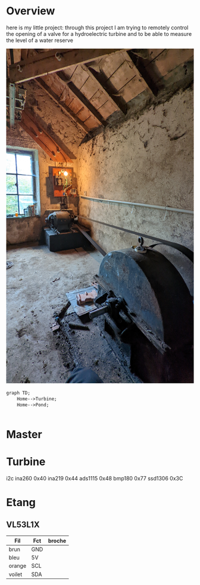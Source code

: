 # Overview
here is my little project:
through this project I am trying to remotely control the opening of a valve for a hydroelectric turbine and to be able to measure the level of a water reserve

![alt text](assets/PXL_20220916_162324473.jpg "Title")
```mermaid
graph TD;
    Home-->Turbine;
    Home-->Pond;
    
```

# Master
# Turbine
i2c 
ina260 0x40
ina219 0x44 
ads1115 0x48
bmp180 0x77
ssd1306 0x3C
# Etang

## VL53L1X
Fil | Fct | broche
---|----|----
brun|GND|
bleu|5V|
orange|SCL|
voilet|SDA|